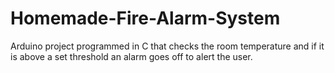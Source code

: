 # Homemade-Fire-Alarm-System
Arduino project programmed in C that checks the room temperature
and if it is above a set threshold an alarm goes off to alert the user.
